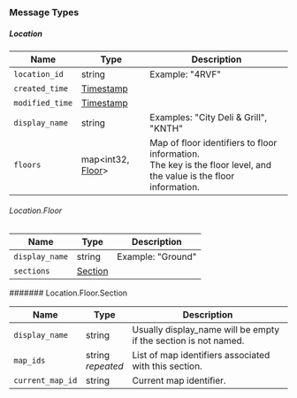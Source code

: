 

### Message Types

##### Location

| Name | Type | Description |
|------|------|-------------|
| `location_id` | string | Example: "4RVF" |
| `created_time` | [Timestamp](https://protobuf.dev/reference/protobuf/google.protobuf/#timestamp) |  |
| `modified_time` | [Timestamp](https://protobuf.dev/reference/protobuf/google.protobuf/#timestamp) |  |
| `display_name` | string | Examples: "City Deli & Grill", "KNTH" |
| `floors` | map<int32, [Floor](#locationfloor)\> | Map of floor identifiers to floor information.<br>The key is the floor level, and the value is the floor information. |

###### Location.Floor

| Name | Type | Description |
|------|------|-------------|
| `display_name` | string | Example: "Ground" |
| `sections` | [Section](#section) |  |

####### Location.Floor.Section

| Name | Type | Description |
|------|------|-------------|
| `display_name` | string | Usually display_name will be empty if the section is not named. |
| `map_ids` | string<br>*repeated* | List of map identifiers associated with this section. |
| `current_map_id` | string | Current map identifier. |
